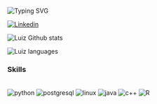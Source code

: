 ![Typing SVG](https://readme-typing-svg.herokuapp.com/?color=00bfbf&size=35&center=true&vCenter=true&width=1000&lines=Hello,+my+name+is+Luiz+Gustavo;I'm+20+years+old;I'm+from+Brazil,+CE;I+study+Data+Science+at+UFC;Be+Welcome!+:%29)

[![Linkedin](https://img.shields.io/badge/LinkedIn-0077B5?style=for-the-badge&logo=linkedin&logoColor=white)](https://www.linkedin.com/in/luiz-gustavo-queiroz-ba0ba9252/)

![Luiz Github stats](https://github-readme-stats.vercel.app/api?username=LuizGusQueiroz&theme=blue-green)

![Luiz languages](https://github-readme-stats.vercel.app/api/top-langs/?username=LuizGusQueiroz&theme=blue-green)

### Skills

<div style="display: inline_block"><br/>
  <img align="center" alt="python"     src="https://img.shields.io/badge/Python-14354C?style=for-the-badge&logo=python&logoColor=white"/>
  <img align="center" alt="postgresql" src="https://img.shields.io/badge/PostgreSQL-316192?style=for-the-badge&logo=postgresql&logoColor=white"/>
  <img align="center" alt="linux"      src="https://img.shields.io/badge/Linux-FCC624?style=for-the-badge&logo=linux&logoColor=black"/>
  <img align="center" alt="java"       src="https://img.shields.io/badge/Java-ED8B00?style=for-the-badge&logo=openjdk&logoColor=white"/>
  <img align="center" alt="c++"        src="https://img.shields.io/badge/C%2B%2B-00599C?style=for-the-badge&logo=c%2B%2B&logoColor=white"/>
  <img align="center" alt="R"          src="https://img.shields.io/badge/R-276DC3?style=for-the-badge&logo=r&logoColor=white"/>
</div>


  

